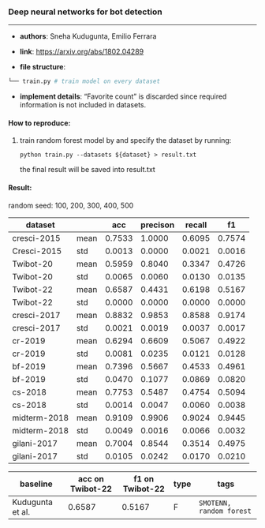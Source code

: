 ### Deep neural networks for bot detection

---

- **authors**: Sneha Kudugunta, Emilio Ferrara

- **link**: https://arxiv.org/abs/1802.04289

- **file structure**: 

```python
└── train.py # train model on every dataset

```

- **implement details**: “Favorite count” is discarded since required information is not included in datasets.

  

#### How to reproduce:

1. train random forest model by and specify the dataset by running:

   `python train.py --datasets ${dataset} > result.txt`

   the final result will be saved into result.txt



#### Result:

random seed: 100, 200, 300, 400, 500

| dataset     |      | acc    | precison | recall | f1     |
| ----------- | ---- | ------ | -------- | ------ | ------ |
| cresci-2015 | mean | 0.7533 | 1.0000   | 0.6095 | 0.7574 |
| Cresci-2015 | std  | 0.0013 | 0.0000   | 0.0021 | 0.0016 |
| Twibot-20   | mean | 0.5959 | 0.8040   | 0.3347 | 0.4726 |
| Twibot-20   | std  | 0.0065 | 0.0060   | 0.0130 | 0.0135 |
| Twibot-22   | mean | 0.6587 | 0.4431   | 0.6198 | 0.5167 |
| Twibot-22   | std  | 0.0000 | 0.0000   | 0.0000 | 0.0000 |
| cresci-2017 | mean | 0.8832 | 0.9853   | 0.8588 | 0.9174 |
| cresci-2017 | std  | 0.0021 | 0.0019   | 0.0037 | 0.0017 |
| cr-2019     | mean | 0.6294 | 0.6609   | 0.5067 | 0.4922 |
| cr-2019     | std  | 0.0081 | 0.0235   | 0.0121 | 0.0128 |
| bf-2019     | mean | 0.7396 | 0.5667   | 0.4533 | 0.4961 |
| bf-2019     | std  | 0.0470 | 0.1077   | 0.0869 | 0.0820 |
| cs-2018     | mean | 0.7753 | 0.5487   | 0.4754 | 0.5094 |
| cs-2018     | std  | 0.0014 | 0.0047   | 0.0060 | 0.0038 |
| midterm-2018     | mean | 0.9109 | 0.9906   | 0.9024 | 0.9445 |
| midterm-2018     | std  | 0.0049 | 0.0016   | 0.0066 | 0.0032 |
| gilani-2017     | mean | 0.7004 | 0.8544   | 0.3514 | 0.4975 |
| gilani-2017     | std  | 0.0105 | 0.0242   | 0.0170 | 0.0210 |







| baseline | acc on Twibot-22 | f1 on Twibot-22 | type | tags|
| -------- | ---------------- | --------------- | ---- | --- |
| Kudugunta et al.|0.6587|0.5167|F|`SMOTENN, random forest`|

